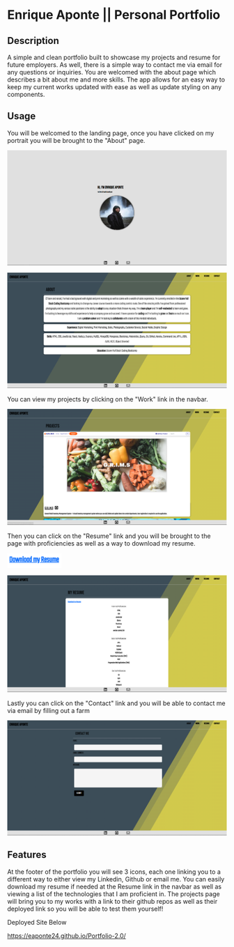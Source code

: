 # Enrique Aponte || Personal Portfolio


## Description


A simple and clean portfolio built to showcase my projects and resume for future employers. As well, there is a simple way to contact me via email for any questions or inquiries. You are welcomed with the about page which describes a bit about me and more skills. The app allows for an easy way to keep my current works updated with ease as well as update styling on any components.




## Usage


You will be welcomed to the landing page, once you have clicked on my portrait you will be brought to the "About" page.


![Landing Page](./src/assets/screenshots/Portfolio-2.0(Welcome).PNG)


![About](./src/assets/screenshots/Portfolio-2.0(About).PNG)


You can view my projects by clicking on the "Work" link in the navbar.


![Work Page](./src/assets/screenshots/Portfolio-2.0(Projects).PNG)


Then you can click on the "Resume" link and you will be brought to the page with proficiencies as well as a way to download my resume.


![Resume Download](./src/assets/screenshots/Portfolio-2.0(Download).PNG)


![Resume Download](./src/assets/screenshots/Portfolio-2.0(Resume).PNG)


Lastly you can click on the "Contact" link and you will be able to contact me via email by filling out a farm


![Contact](./src/assets/screenshots/Portfolio-2.0(Contact).PNG)




## Features


At the footer of the portfolio you will see 3 icons, each one linking you to a different way to either view my Linkedin, Github or email me. You can easily download my resume if needed at the Resume link in the navbar as well as viewing a list of the technologies that I am proficient in. The projects page will bring you to my works with a link to their github repos as well as their deployed link so you will be able to test them yourself!


Deployed Site Below


https://eaponte24.github.io/Portfolio-2.0/
